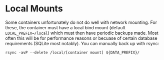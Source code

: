 # Local Mounts

Some containers unfortunately do not do well with network mounting. For these, the container must have a local bind mount (default `LOCAL_PREFIX=/local`) which must then have periodic backups made. Most often this will be for performance reasons or becuase of certain database requirements (SQLite most notably). You can manually back up with rsync:

```shell
rsync -avP --delete /local/[container mount] ${DATA_PREFIX}/
```